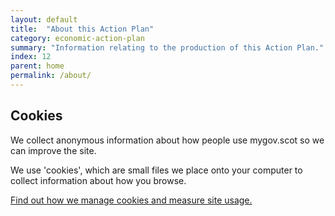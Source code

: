 ```yaml
---
layout: default
title:  "About this Action Plan"
category: economic-action-plan
summary: "Information relating to the production of this Action Plan."
index: 12
parent: home
permalink: /about/
---
```


## Cookies
We collect anonymous information about how people use mygov.scot so we can improve the site.

We use 'cookies', which are small files we place onto your computer to collect information about how you browse.

[Find out how we manage cookies and measure site usage.](/cookies/)
